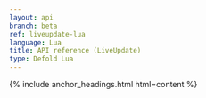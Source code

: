 ```yaml
---
layout: api
branch: beta
ref: liveupdate-lua
language: Lua
title: API reference (LiveUpdate)
type: Defold Lua
---
```

{% include anchor_headings.html html=content %}